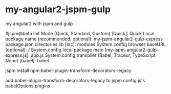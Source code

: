# my-angular2-jspm-gulp
my angular2 with jspm and gulp

#jspm@beta
Init Mode (Quick, Standard, Custom) [Quick]: Quick
Local package name (recommended, optional): my-jspm-angular2-gulp-express
package.json directories.lib [src]: modules
System.config browser baseURL (optional): /
System.config local package main [my-jspm-angular2-gulp-express.js]: app.js
System.config transpiler (Babel, Traceur, TypeScript, None) [babel]: babel

jspm install npm:babel-plugin-transform-decorators-legacy

add  babel-plugin-transform-decorators-legacy to jspm.config.js's babelOptions.plugins

